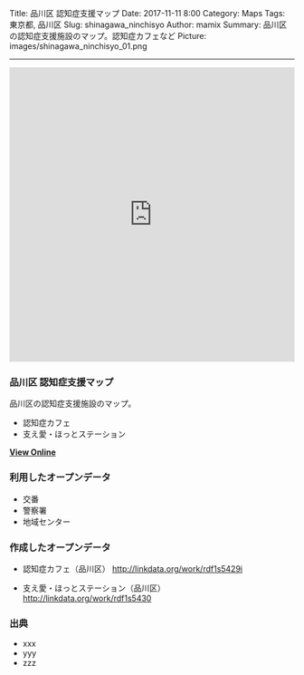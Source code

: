 Title: 品川区 認知症支援マップ
Date: 2017-11-11 8:00
Category: Maps
Tags: 東京都, 品川区
Slug: shinagawa_ninchisyo
Author: mamix
Summary: 品川区の認知症支援施設のマップ。認知症カフェなど
Picture: images/shinagawa_ninchisyo_01.png

---


<iframe width="100%" height="520" frameborder="0" src="https://mamix1116.carto.com/builder/dc784a86-a550-45de-9c62-5963bd39072f/embed" allowfullscreen webkitallowfullscreen mozallowfullscreen oallowfullscreen msallowfullscreen></iframe>

### 品川区 認知症支援マップ
品川区の認知症支援施設のマップ。

- 認知症カフェ
- 支え愛・ほっとステーション


**[View Online](https://mamix1116.carto.com/builder/dc784a86-a550-45de-9c62-5963bd39072f/embed)**


### 利用したオープンデータ
- 交番
- 警察署
- 地域センター

### 作成したオープンデータ
- 認知症カフェ（品川区）
http://linkdata.org/work/rdf1s5429i

- 支え愛・ほっとステーション（品川区）
http://linkdata.org/work/rdf1s5430

### 出典
- xxx
- yyy
- zzz
